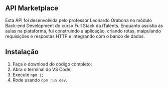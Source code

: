 ## API Marketplace

Esta API foi desenvolvida pelo professor Leonardo Orabona no módulo Back-end Development do curso Full Stack da iTalents. Enquanto assistia às aulas na plataforma, fui construindo a aplicação, criando rotas, maipulando requisições e respostas HTTP e integrando com o banco de dados.

## Instalação

1. Faça o download do código completo;
2. Abra o terminal do VS Code;
3. Execute `npm i`;
4. Rode usando `npm run dev`.
